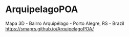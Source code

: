 # ArquipelagoPOA
Mapa 3D - Bairro Arquipélago - Porto Alegre, RS - Brazil 
https://smaprs.github.io/ArquipelagoPOA/
